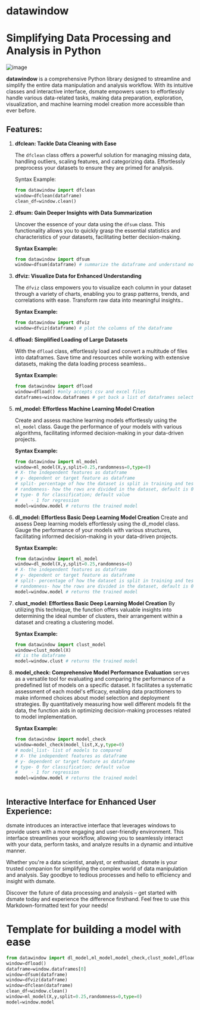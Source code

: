 # datawindow
# Simplifying Data Processing and Analysis in Python
![image](https://github.com/DL4150/datawindow/assets/92887753/216d63a1-7df6-4400-9ead-5c13cc3c3401)



**datawindow** is a comprehensive Python library designed to streamline and simplify the entire data manipulation and analysis workflow. With its intuitive classes and interactive interface, dsmate empowers users to effortlessly handle various data-related tasks, making data preparation, exploration, visualization, and machine learning model creation more accessible than ever before.

## Features:

1. **dfclean: Tackle Data Cleaning with Ease**

   The `dfclean` class offers a powerful solution for managing missing data, handling outliers, scaling features, and categorizing data. Effortlessly preprocess your datasets to ensure they are primed for analysis.

   Syntax Example:
   ```python
   from datawindow import dfclean
   window=dfclean(dataframe)
   clean_df=window.clean()

2. **dfsum: Gain Deeper Insights with Data Summarization**

   Uncover the essence of your data using the `dfsum` class. This functionality allows you to quickly grasp the essential statistics and characteristics of your datasets, facilitating better decision-making.

   **Syntax Example:**

   ```python
   from datawindow import dfsum
   window=dfsum(dataframe) # summarize the dataframe and understand more about it


3. **dfviz: Visualize Data for Enhanced Understanding**
   
   The `dfviz` class empowers you to visualize each column in your dataset through a variety of charts, enabling you to grasp patterns, trends, and correlations with ease. Transform raw data into meaningful insights..

   **Syntax Example:**

   ```python
   from datawindow import dfviz
   window=dfviz(dataframe) # plot the columns of the dataframe 

4. **dfload: Simplified Loading of Large Datasets**
   
   With the `dfload` class, effortlessly load and convert a multitude of files into dataframes. Save time and resources while working with extensive datasets, making the data loading process seamless..

   **Syntax Example:**

   ```python
   from datawindow import dfload
   window=dfload() #only accepts csv and excel files
   dataframes=window.dataframes # get back a list of dataframes selected

5. **ml_model: Effortless Machine Learning Model Creation**
   
   Create and assess machine learning models effortlessly using the `ml_model` class. Gauge the performance of your models with various algorithms, facilitating informed decision-making in your data-driven projects.

   **Syntax Example:**

   ```python
   from datawindow import ml_model
   window=ml_model(X,y,split=0.25,randomness=0,type=0)
   # X- the independent features as dataframe
   # y- dependent or target feature as dataframe
   # split- percentage of how the dataset is split in training and test set; default value is 0.25
   # randomness- how the rows are divided in the dataset, default is 0
   # type- 0 for classification; default value
   #     - 1 for regression
   model=window.model # returns the trained model

6. **dl_model: Effortless Basic Deep Learning Model Creation**
   Create and assess Deep learning models effortlessly using the dl_model class. Gauge the performance of your models with various structures, facilitating informed decision-making in your data-driven projects.

   **Syntax Example:**

   ```python
   from datawindow import ml_model
   window=dl_model(X,y,split=0.25,randomness=0)
   # X- the independent features as dataframe
   # y- dependent or target feature as dataframe
   # split- percentage of how the dataset is split in training and test set; default value is 0.25
   # randomness- how the rows are divided in the dataset, default is 0
   model=window.model # returns the trained model


7. **clust_model: Effortless Basic Deep Learning Model Creation**
   By utilizing this technique, the function offers valuable insights into determining the ideal number of clusters, their arrangement within a dataset and creating a clustering model.

   **Syntax Example:**

   ```python
   from datawindow import clust_model
   window=clust_model(X)
   #X is the dataframe
   model=window.clust # returns the trained model

8. **model_check: Comprehensive Model Performance Evaluation**
   serves as a versatile tool for evaluating and comparing the performance of a predefined list of models on a specific dataset. It facilitates a systematic assessment of each model's efficacy, enabling data practitioners to make informed choices about model selection and deployment strategies. By quantitatively measuring how well different models fit the data, the function aids in optimizing decision-making processes related to model implementation.

   **Syntax Example:**

   ```python
   from datawindow import model_check
   window=model_check(model_list,X,y,type=0)
   # model_list- list of models to compared
   # X- the independent features as dataframe
   # y- dependent or target feature as dataframe
   # type- 0 for classification; default value
   #     - 1 for regression
   model=window.model # returns the trained model

   

## Interactive Interface for Enhanced User Experience:

dsmate introduces an interactive interface that leverages windows to provide users with a more engaging and user-friendly environment. This interface streamlines your workflow, allowing you to seamlessly interact with your data, perform tasks, and analyze results in a dynamic and intuitive manner.

Whether you're a data scientist, analyst, or enthusiast, dsmate is your trusted companion for simplifying the complex world of data manipulation and analysis. Say goodbye to tedious processes and hello to efficiency and insight with dsmate.

Discover the future of data processing and analysis – get started with dsmate today and experience the difference firsthand.
Feel free to use this Markdown-formatted text for your needs!
 # Template for building a model with ease
 ```python
from datawindow import dl_model,ml_model,model_check,clust_model,dfload,dfviz,dfsum,dfclean
window=dfload()
dataframe=window.dataframes[0]
window=dfsum(dataframe)
window=dfviz(dataframe)
window=dfclean(dataframe)
clean_df=window.clean()
window=ml_model(X,y,split=0.25,randomness=0,type=0)
model=window.model
